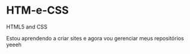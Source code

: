 # HTM-e-CSS
 HTML5 and CSS

 Estou aprendendo a criar sites e agora vou gerenciar meus repositórios
 yeeeh
